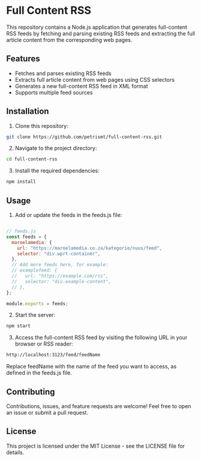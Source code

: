 # Full Content RSS

This repository contains a Node.js application that generates full-content RSS feeds by fetching and parsing existing RSS feeds and extracting the full article content from the corresponding web pages.

## Features

- Fetches and parses existing RSS feeds
- Extracts full article content from web pages using CSS selectors
- Generates a new full-content RSS feed in XML format
- Supports multiple feed sources

## Installation

1. Clone this repository:

```bash
git clone https://github.com/petrismt/full-content-rss.git
```


2.  Navigate to the project directory:

```bash
cd full-content-rss
```

3.  Install the required dependencies:

```bash
npm install
```

## Usage

1. Add or update the feeds in the feeds.js file:

``` javascript

// feeds.js
const feeds = {
  maroelamedia: {
    url: "https://maroelamedia.co.za/kategorie/nuus/feed",
    selector: "div.wprt-container",
  },
  // Add more feeds here, for example:
  // examplefeed: {
  //   url: "https://example.com/rss",
  //   selector: "div.example-content",
  // },
};

module.exports = feeds;
```

2. Start the server:

```bash
npm start
```

3. Access the full-content RSS feed by visiting the following URL in your browser or RSS reader:

``` bash
http://localhost:3123/feed/feedName
```

Replace feedName with the name of the feed you want to access, as defined in the feeds.js file.

## Contributing

Contributions, issues, and feature requests are welcome! Feel free to open an issue or submit a pull request.


## License

This project is licensed under the MIT License - see the LICENSE file for details.